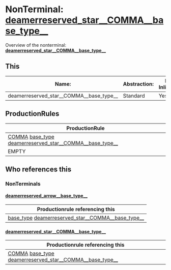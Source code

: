 # NonTerminal: **[deamerreserved_star__COMMA__base_type__](./deamerreserved_star__COMMA__base_type__.md)**

Overview of the nonterminal: **[deamerreserved_star__COMMA__base_type__](./deamerreserved_star__COMMA__base_type__.md)**



## This

| Name:                | Abstraction:    | Is Inlined |
| -------------------- | --------------- | ---------- |
| deamerreserved_star__COMMA__base_type__ | Standard | Yes |



## ProductionRules

| ProductionRule |
| ---- |
| [COMMA](./../Lexicon/COMMA.md) [base_type](./base_type.md) [deamerreserved_star__COMMA__base_type__](./deamerreserved_star__COMMA__base_type__.md)  |
| EMPTY  |




## Who references this

### NonTerminals


#### [deamerreserved_arrow__base_type__](./../Grammar/deamerreserved_arrow__base_type__.md)

| Productionrule referencing this                      |
| ---------------------------------------------------- |
| [base_type](./base_type.md) [deamerreserved_star__COMMA__base_type__](./deamerreserved_star__COMMA__base_type__.md)  |


#### [deamerreserved_star__COMMA__base_type__](./../Grammar/deamerreserved_star__COMMA__base_type__.md)

| Productionrule referencing this                      |
| ---------------------------------------------------- |
| [COMMA](./../Lexicon/COMMA.md) [base_type](./base_type.md) [deamerreserved_star__COMMA__base_type__](./deamerreserved_star__COMMA__base_type__.md)  |



